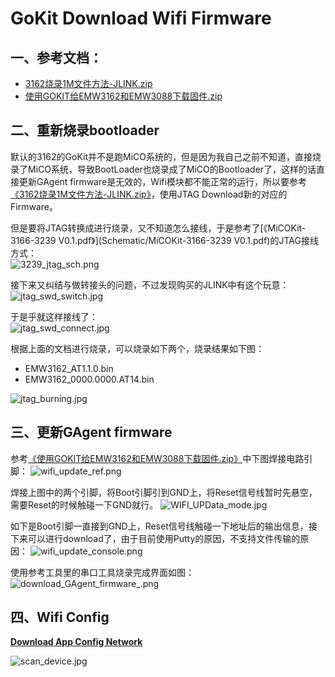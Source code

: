 # GoKit Download Wifi Firmware

## 一、参考文档：

* [3162烧录1M文件方法-JLINK.zip](tools/3162烧录1M文件方法-JLINK.zip)
* [使用GOKIT给EMW3162和EMW3088下载固件.zip](tools/使用GOKIT给EMW3162和EMW3088下载固件.zip)

## 二、重新烧录bootloader

默认的3162的GoKit并不是跑MiCO系统的，但是因为我自己之前不知道，直接烧录了MiCO系统，导致BootLoader也烧录成了MiCO的Bootloader了，这样的话直接更新GAgent firmware是无效的，Wifi模块都不能正常的运行，所以要参考[《3162烧录1M文件方法-JLINK.zip》](tools/3162烧录1M文件方法-JLINK.zip)，使用JTAG Download新的对应的Firmware。

但是要将JTAG转换成进行烧录，又不知道怎么接线，于是参考了[《MiCOKit-3166-3239 V0.1.pdf》](Schematic/MiCOKit-3166-3239 V0.1.pdf)的JTAG接线方式：  
![3239_jtag_sch.png](image/3239_jtag_sch.png)

接下来又纠结与做转接头的问题，不过发现购买的JLINK中有这个玩意：  
![jtag_swd_switch.jpg](image/jtag_swd_switch.jpg)

于是乎就这样接线了：  
![jtag_swd_connect.jpg](image/jtag_swd_connect.jpg)

根据上面的文档进行烧录，可以烧录如下两个，烧录结果如下图：  
* EMW3162_AT1.1.0.bin
* EMW3162_0000.0000.AT14.bin  

![jtag_burning.jpg](image/jtag_burning.jpg)

## 三、更新GAgent firmware

参考[《使用GOKIT给EMW3162和EMW3088下载固件.zip》](tools/使用GOKIT给EMW3162和EMW3088下载固件.zip)中下图焊接电路引脚：
![wifi_update_ref.png](image/wifi_update_ref.png)

焊接上图中的两个引脚，将Boot引脚引到GND上，将Reset信号线暂时先悬空，需要Reset的时候触碰一下GND就行。
![WIFI_UPData_mode.jpg](image/WIFI_UPData_mode.jpg)

如下是Boot引脚一直接到GND上，Reset信号线触碰一下地址后的输出信息，接下来可以进行download了，由于目前使用Putty的原因，不支持文件传输的原因：
![wifi_update_console.png](image/wifi_update_console.png)

使用参考工具里的串口工具烧录完成界面如图：  
![download_GAgent_firmware_.png](image/download_GAgent_firmware_.png)

## 四、Wifi Config

**[Download App Config Network](http://dev.gizwits.com/zh-cn/developer/resource/open_source)**

![scan_device.jpg](image/scan_device.jpg)
